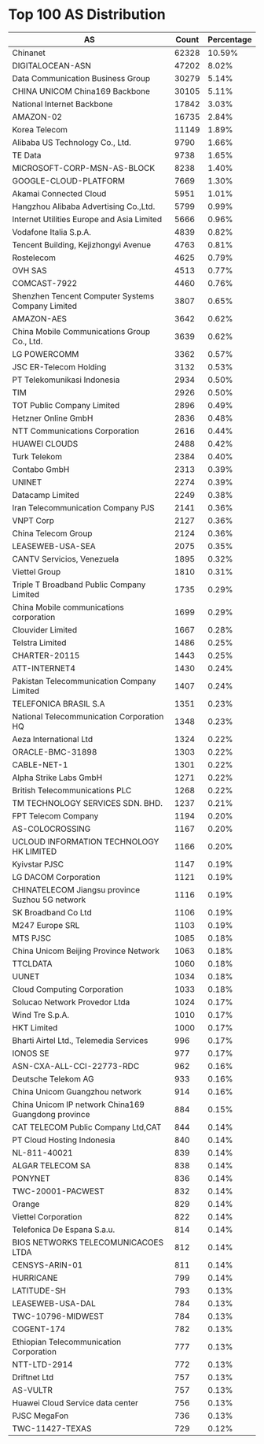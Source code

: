 # Top 100 AS Distribution
| AS | Count | Percentage |
|----|----|----|
| Chinanet | 62328 | 10.59% |
| DIGITALOCEAN-ASN | 47202 | 8.02% |
| Data Communication Business Group | 30279 | 5.14% |
| CHINA UNICOM China169 Backbone | 30105 | 5.11% |
| National Internet Backbone | 17842 | 3.03% |
| AMAZON-02 | 16735 | 2.84% |
| Korea Telecom | 11149 | 1.89% |
| Alibaba US Technology Co., Ltd. | 9790 | 1.66% |
| TE Data | 9738 | 1.65% |
| MICROSOFT-CORP-MSN-AS-BLOCK | 8238 | 1.40% |
| GOOGLE-CLOUD-PLATFORM | 7669 | 1.30% |
| Akamai Connected Cloud | 5951 | 1.01% |
| Hangzhou Alibaba Advertising Co.,Ltd. | 5799 | 0.99% |
| Internet Utilities Europe and Asia Limited | 5666 | 0.96% |
| Vodafone Italia S.p.A. | 4839 | 0.82% |
| Tencent Building, Kejizhongyi Avenue | 4763 | 0.81% |
| Rostelecom | 4625 | 0.79% |
| OVH SAS | 4513 | 0.77% |
| COMCAST-7922 | 4460 | 0.76% |
| Shenzhen Tencent Computer Systems Company Limited | 3807 | 0.65% |
| AMAZON-AES | 3642 | 0.62% |
| China Mobile Communications Group Co., Ltd. | 3639 | 0.62% |
| LG POWERCOMM | 3362 | 0.57% |
| JSC ER-Telecom Holding | 3132 | 0.53% |
| PT Telekomunikasi Indonesia | 2934 | 0.50% |
| TIM | 2926 | 0.50% |
| TOT Public Company Limited | 2896 | 0.49% |
| Hetzner Online GmbH | 2836 | 0.48% |
| NTT Communications Corporation | 2616 | 0.44% |
| HUAWEI CLOUDS | 2488 | 0.42% |
| Turk Telekom | 2384 | 0.40% |
| Contabo GmbH | 2313 | 0.39% |
| UNINET | 2274 | 0.39% |
| Datacamp Limited | 2249 | 0.38% |
| Iran Telecommunication Company PJS | 2141 | 0.36% |
| VNPT Corp | 2127 | 0.36% |
| China Telecom Group | 2124 | 0.36% |
| LEASEWEB-USA-SEA | 2075 | 0.35% |
| CANTV Servicios, Venezuela | 1895 | 0.32% |
| Viettel Group | 1810 | 0.31% |
| Triple T Broadband Public Company Limited | 1735 | 0.29% |
| China Mobile communications corporation | 1699 | 0.29% |
| Clouvider Limited | 1667 | 0.28% |
| Telstra Limited | 1486 | 0.25% |
| CHARTER-20115 | 1443 | 0.25% |
| ATT-INTERNET4 | 1430 | 0.24% |
| Pakistan Telecommunication Company Limited | 1407 | 0.24% |
| TELEFONICA BRASIL S.A | 1351 | 0.23% |
| National Telecommunication Corporation HQ | 1348 | 0.23% |
| Aeza International Ltd | 1324 | 0.22% |
| ORACLE-BMC-31898 | 1303 | 0.22% |
| CABLE-NET-1 | 1301 | 0.22% |
| Alpha Strike Labs GmbH | 1271 | 0.22% |
| British Telecommunications PLC | 1268 | 0.22% |
| TM TECHNOLOGY SERVICES SDN. BHD. | 1237 | 0.21% |
| FPT Telecom Company | 1194 | 0.20% |
| AS-COLOCROSSING | 1167 | 0.20% |
| UCLOUD INFORMATION TECHNOLOGY HK LIMITED | 1166 | 0.20% |
| Kyivstar PJSC | 1147 | 0.19% |
| LG DACOM Corporation | 1121 | 0.19% |
| CHINATELECOM Jiangsu province Suzhou 5G network | 1116 | 0.19% |
| SK Broadband Co Ltd | 1106 | 0.19% |
| M247 Europe SRL | 1103 | 0.19% |
| MTS PJSC | 1085 | 0.18% |
| China Unicom Beijing Province Network | 1063 | 0.18% |
| TTCLDATA | 1060 | 0.18% |
| UUNET | 1034 | 0.18% |
| Cloud Computing Corporation | 1033 | 0.18% |
| Solucao Network Provedor Ltda | 1024 | 0.17% |
| Wind Tre S.p.A. | 1010 | 0.17% |
| HKT Limited | 1000 | 0.17% |
| Bharti Airtel Ltd., Telemedia Services | 996 | 0.17% |
| IONOS SE | 977 | 0.17% |
| ASN-CXA-ALL-CCI-22773-RDC | 962 | 0.16% |
| Deutsche Telekom AG | 933 | 0.16% |
| China Unicom Guangzhou network | 914 | 0.16% |
| China Unicom IP network China169 Guangdong province | 884 | 0.15% |
| CAT TELECOM Public Company Ltd,CAT | 844 | 0.14% |
| PT Cloud Hosting Indonesia | 840 | 0.14% |
| NL-811-40021 | 839 | 0.14% |
| ALGAR TELECOM SA | 838 | 0.14% |
| PONYNET | 836 | 0.14% |
| TWC-20001-PACWEST | 832 | 0.14% |
| Orange | 829 | 0.14% |
| Viettel Corporation | 822 | 0.14% |
| Telefonica De Espana S.a.u. | 814 | 0.14% |
| BIOS NETWORKS TELECOMUNICACOES LTDA | 812 | 0.14% |
| CENSYS-ARIN-01 | 811 | 0.14% |
| HURRICANE | 799 | 0.14% |
| LATITUDE-SH | 793 | 0.13% |
| LEASEWEB-USA-DAL | 784 | 0.13% |
| TWC-10796-MIDWEST | 784 | 0.13% |
| COGENT-174 | 782 | 0.13% |
| Ethiopian Telecommunication Corporation | 777 | 0.13% |
| NTT-LTD-2914 | 772 | 0.13% |
| Driftnet Ltd | 757 | 0.13% |
| AS-VULTR | 757 | 0.13% |
| Huawei Cloud Service data center | 756 | 0.13% |
| PJSC MegaFon | 736 | 0.13% |
| TWC-11427-TEXAS | 729 | 0.12% |
